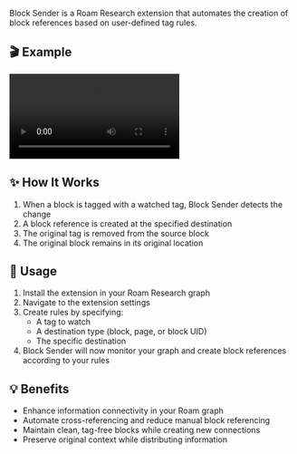 Block Sender is a Roam Research extension that automates the creation of block references based on user-defined tag rules.

## 🎬 Example

<video src="https://github-production-user-asset-6210df.s3.amazonaws.com/4028391/373327914-fe400195-8473-4b08-a58e-59352670e0a2.mp4?X-Amz-Algorithm=AWS4-HMAC-SHA256&X-Amz-Credential=AKIAVCODYLSA53PQK4ZA%2F20241003%2Fus-east-1%2Fs3%2Faws4_request&X-Amz-Date=20241003T160318Z&X-Amz-Expires=300&X-Amz-Signature=fbfedc3347bce1d9e1f058fab938622dfb1b0cff110f6f8c9c9d8f6299492780&X-Amz-SignedHeaders=host" max-width="600"></video>

## ✨ How It Works

1. When a block is tagged with a watched tag, Block Sender detects the change
2. A block reference is created at the specified destination
3. The original tag is removed from the source block
4. The original block remains in its original location

## 🚀 Usage

1. Install the extension in your Roam Research graph
2. Navigate to the extension settings
3. Create rules by specifying:
   - A tag to watch
   - A destination type (block, page, or block UID)
   - The specific destination
4. Block Sender will now monitor your graph and create block references according to your rules

## 💡 Benefits

- Enhance information connectivity in your Roam graph
- Automate cross-referencing and reduce manual block referencing
- Maintain clean, tag-free blocks while creating new connections
- Preserve original context while distributing information
